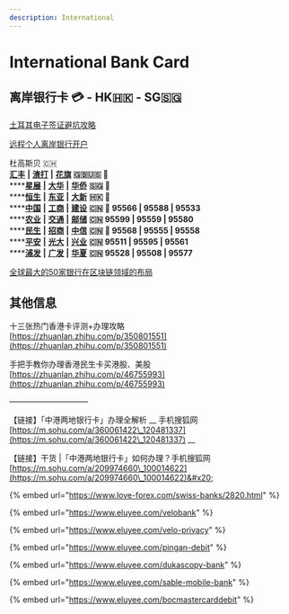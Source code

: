 ```yaml
---
description: International
---
```


# International Bank Card

## 离岸银行卡  💳 - HK🇭🇰 - SG🇸🇬

[土耳其电子签证避坑攻略](https://zhuanlan.zhihu.com/p/145685753)

[远程个人离岸银行开户](https://wangwanglaifu.com/individual-remote-offshore-bank-account-opening/)

杜高斯贝 🇨🇭\
[**汇丰**](https://www.hsbc.com.cn/) **|** [**渣打**](https://www.sc.com/cn/) **|** [**花旗**](https://www.citi.com/) **🇬🇧🇺🇸 🚩**\
****[**星展**](https://www.dbs.com.sg/) **|** [**大华**](https://www.uob.com.sg/chi/) **|** [**华侨**](https://www.ocbc.com/) **🇸🇬 🚩**\
****[**恒生**](https://www.hangseng.com.cn/) **|** [**东亚**](https://www.hkbea.com.cn/PersonalBusiness/) **|** [**大新**](https://www.dahsing.com/) **🇭🇰 🚩**\
****[**中国**](https://www.boc.cn/) **|** [**工商**](http://www.icbc.com.cn/icbc/) **|** [**建设**](http://www.ccb.com/cn) **🇨🇳 🚩 95566 | 95588 | 95533**\
****[**农业**](http://www.abchina.com/cn/) **|** [**交通**](http://www.bankcomm.com/) **|** [**邮储**](https://www.psbc.com/cn) **🇨🇳      95599 | 95559 | 95580**\
****[**民生**](https://www.cmbc.com.cn/) **|** [**招商**](https://www.cmbchina.com/) **|** [**中信**](http://www.citicbank.com/) **🇨🇳 🚩 95568 | 95555 | 95558**\
****[**平安**](https://bank.pingan.com/) **|** [**光大**](https://www.cebbank.com/) **|** [**兴业**](https://www.cib.com.cn/) **🇨🇳      95511 | 95595 | 95561**\
****[**浦发**](https://www.spdb.com.cn/) **|** [**广发**](http://www.cgbchina.com.cn/) **|** [**华夏**](https://www.hxb.com.cn/) **🇨🇳      95528 | 95508 | 95577**

[全球最大的50家银行在区块链领域的布局](https://cloud.tencent.com/developer/article/1356837)

## 其他信息

十三张热门香港卡评测+办理攻略\
[https://zhuanlan.zhihu.com/p/350801551](https://zhuanlan.zhihu.com/p/350801551)

手把手教你办理香港民生卡买港股、美股\
[https://zhuanlan.zhihu.com/p/46755993](https://zhuanlan.zhihu.com/p/46755993)

——————————

【链接】「中港两地银行卡」办理全解析 __ 手机搜狐网 [https://m.sohu.com/a/360061422\_120481337](https://m.sohu.com/a/360061422\_120481337) __&#x20;

【链接】干货  |「中港两地银行卡」如何办理？手机搜狐网 [https://m.sohu.com/a/209974660\_100014622](https://m.sohu.com/a/209974660\_100014622)&#x20;

{% embed url="https://www.love-forex.com/swiss-banks/2820.html" %}

{% embed url="https://www.eluyee.com/velobank" %}

{% embed url="https://www.eluyee.com/velo-privacy" %}

{% embed url="https://www.eluyee.com/pingan-debit" %}

{% embed url="https://www.eluyee.com/dukascopy-bank" %}

{% embed url="https://www.eluyee.com/sable-mobile-bank" %}

{% embed url="https://www.eluyee.com/bocmastercarddebit" %}
